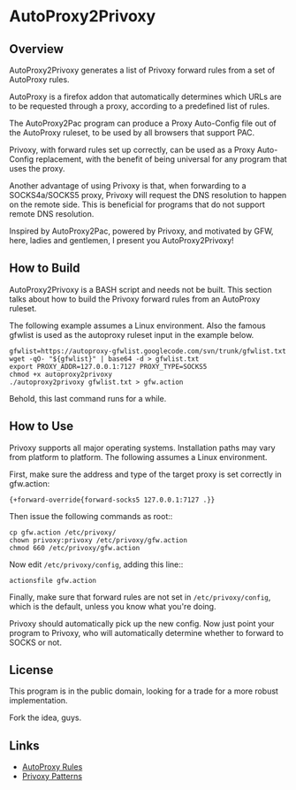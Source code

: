 AutoProxy2Privoxy
=================

Overview
--------

AutoProxy2Privoxy generates a list of Privoxy forward rules from a set of
AutoProxy rules.

AutoProxy is a firefox addon that automatically determines which URLs are to
be requested through a proxy, according to a predefined list of rules.

The AutoProxy2Pac program can produce a Proxy Auto-Config file out of the
AutoProxy ruleset, to be used by all browsers that support PAC.

Privoxy, with forward rules set up correctly, can be used as a Proxy Auto-Config
replacement, with the benefit of being universal for any program that uses the
proxy.

Another advantage of using Privoxy is that, when forwarding to a SOCKS4a/SOCKS5
proxy, Privoxy will request the DNS resolution to happen on the remote side.
This is beneficial for programs that do not support remote DNS resolution.

Inspired by AutoProxy2Pac, powered by Privoxy, and motivated by GFW, here,
ladies and gentlemen, I present you AutoProxy2Privoxy!

How to Build
------------

AutoProxy2Privoxy is a BASH script and needs not be built. This section talks
about how to build the Privoxy forward rules from an AutoProxy ruleset.

The following example assumes a Linux environment. Also the famous gfwlist is
used as the autoproxy ruleset input in the example below.

    gfwlist=https://autoproxy-gfwlist.googlecode.com/svn/trunk/gfwlist.txt
    wget -qO- "${gfwlist}" | base64 -d > gfwlist.txt
    export PROXY_ADDR=127.0.0.1:7127 PROXY_TYPE=SOCKS5
    chmod +x autoproxy2privoxy
    ./autoproxy2privoxy gfwlist.txt > gfw.action

Behold, this last command runs for a while.

How to Use
----------

Privoxy supports all major operating systems.  Installation paths may vary from
platform to platform. The following assumes a Linux environment.

First, make sure the address and type of the target proxy is set correctly in
gfw.action:

    {+forward-override{forward-socks5 127.0.0.1:7127 .}}

Then issue the following commands as root::

    cp gfw.action /etc/privoxy/
    chown privoxy:privoxy /etc/privoxy/gfw.action
    chmod 660 /etc/privoxy/gfw.action

Now edit `/etc/privoxy/config`, adding this line::

    actionsfile gfw.action

Finally, make sure that forward rules are not set in `/etc/privoxy/config`,
which is the default, unless you know what you're doing.

Privoxy should automatically pick up the new config. Now just point your program
to Privoxy, who will automatically determine whether to forward to SOCKS or not.

License
-------

This program is in the public domain, looking for a trade for a more robust
implementation.

Fork the idea, guys.

Links
-----

* [AutoProxy Rules](https://autoproxy.org/zh-CN/Rules)
* [Privoxy Patterns](http://www.privoxy.org/user-manual/actions-file.html#AF-PATTERNS)
